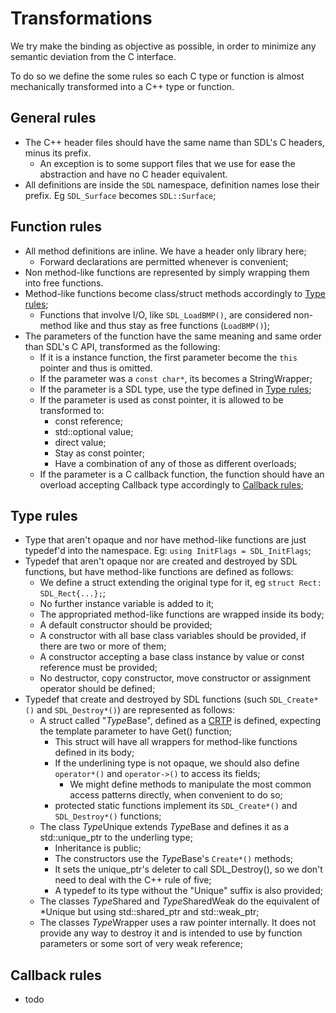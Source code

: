 # Transformations

We try make the binding as objective as possible, in order to minimize any
semantic deviation from the C interface. 

To do so we define the some rules so each C type or function is almost
mechanically transformed into a C++ type or function.

## General rules

- The C++ header files should have the same name than SDL's C headers, minus 
its prefix.
  - An exception is to some support files that we use for ease the abstraction
  and have no C header equivalent.
- All definitions are inside the `SDL` namespace, definition names lose their
prefix. Eg `SDL_Surface` becomes `SDL::Surface`;

## Function rules
- All method definitions are inline. We have a header only library here;
  - Forward declarations are permitted whenever is convenient;
- Non method-like functions are represented by simply wrapping them into free
functions.
- Method-like functions become class/struct methods accordingly to 
[Type rules](#type-rules);
  - Functions that involve I/O, like `SDL_LoadBMP()`, are considered non-method
  like and thus stay as free functions (`LoadBMP()`);
- The parameters of the function have the same meaning and same order than 
SDL's C API, transformed as the following:
  - If it is a instance function, the first parameter become the `this` pointer
  and thus is omitted.
  - If the parameter was a `const char*`, its becomes a StringWrapper;
  - If the parameter is a SDL type, use the type defined in [Type rules](#type-rules);
  - If the parameter is used as const pointer, it is allowed to be transformed to:
    - const reference;
    - std::optional value;
    - direct value;
    - Stay as const pointer;
    - Have a combination of any of those as different overloads;
  - If the parameter is a C callback function, the function should have an 
  overload accepting Callback type accordingly to [Callback rules](#callback-rules);

## Type rules
- Type that aren't opaque and nor have method-like functions are just 
typedef'd into the namespace. Eg: `using InitFlags = SDL_InitFlags`;
- Typedef that aren't opaque nor are created and destroyed by SDL functions, 
but have method-like functions are defined as follows:
  - We define a struct extending the original type for it, eg `struct Rect: SDL_Rect{...};`;
  - No further instance variable is added to it;
  - The appropriated method-like functions are wrapped inside its body;
  - A default constructor should be provided;
  - A constructor with all base class variables should be provided, if there
  are two or more of them;
  - A constructor accepting a base class instance by value or const reference 
  must be provided;
  - No destructor, copy constructor, move constructor or assignment operator
  should be defined;
- Typedef that create and destroyed by SDL functions (such `SDL_Create*()` and
`SDL_Destroy*()`) are represented as follows:
  - A struct called "*Type*Base", defined as a [CRTP](https://en.cppreference.com/w/cpp/language/crtp)
  is defined, expecting the template parameter to have Get() function;
    - This struct will have all wrappers for method-like functions 
    defined in its body;
    - If the underlining type is not opaque, we should also define `operator*()`
    and `operator->()` to access its fields;
      - We might define methods to manipulate the most common access patterns
      directly, when convenient to do so;
    - protected static functions implement its `SDL_Create*()` and `SDL_Destroy*()` functions;
  - The class *Type*Unique extends *Type*Base and defines it as a std::unique_ptr to 
  the underling type;
    - Inheritance is public;
    - The constructors use the *Type*Base's `Create*()` methods;
    - It sets the unique_ptr's deleter to call SDL_Destroy(), so we don't need
    to deal with the C++ rule of five;
    - A typedef to its type without the "Unique" suffix is also provided;
  - The classes *Type*Shared and *Type*SharedWeak do the equivalent of \*Unique
  but using std::shared_ptr and std::weak_ptr;
  - The classes *Type*Wrapper uses a raw pointer internally. It does not 
  provide any way to destroy it and is intended to use by function parameters or
  some sort of very weak reference;

## Callback rules
- todo
